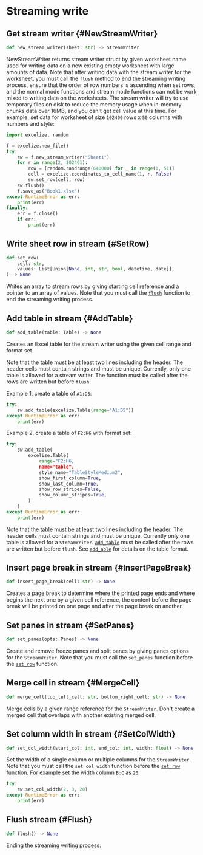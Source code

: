 # Streaming write

## Get stream writer {#NewStreamWriter}

```python
def new_stream_writer(sheet: str) -> StreamWriter
```

NewStreamWriter returns stream writer struct by given worksheet name used for writing data on a new existing empty worksheet with large amounts of data. Note that after writing data with the stream writer for the worksheet, you must call the [`flush`](stream.md#Flush) method to end the streaming writing process, ensure that the order of row numbers is ascending when set rows, and the normal mode functions and stream mode functions can not be work mixed to writing data on the worksheets. The stream writer will try to use temporary files on disk to reduce the memory usage when in-memory chunks data over 16MB, and you can't get cell value at this time. For example, set data for worksheet of size `102400` rows x `50` columns with numbers and style:

```python
import excelize, random

f = excelize.new_file()
try:
    sw = f.new_stream_writer("Sheet1")
    for r in range(2, 102401):
        row = [random.randrange(640000) for _ in range(1, 51)]
        cell = excelize.coordinates_to_cell_name(1, r, False)
        sw.set_row(cell, row)
    sw.flush()
    f.save_as("Book1.xlsx")
except RuntimeError as err:
    print(err)
finally:
    err = f.close()
    if err:
        print(err)
```

## Write sheet row in stream {#SetRow}

```python
def set_row(
    cell: str,
    values: List[Union[None, int, str, bool, datetime, date]],
) -> None
```

Writes an array to stream rows by giving starting cell reference and a pointer to an array of values. Note that you must call the [`flush`](stream.md#Flush) function to end the streaming writing process.

## Add table in stream {#AddTable}

```python
def add_table(table: Table) -> None
```

Creates an Excel table for the stream writer using the given cell range and format set.

Note that the table must be at least two lines including the header. The header cells must contain strings and must be unique. Currently, only one table is allowed for a stream writer. The function must be called after the rows are written but before `flush`.

Example 1, create a table of `A1:D5`:

```python
try:
    sw.add_table(excelize.Table(range="A1:D5"))
except RuntimeError as err:
    print(err)
```

Example 2, create a table of `F2:H6` with format set:

```python
try:
    sw.add_table(
        excelize.Table(
            range="F2:H6,
            name="table",
            style_name="TableStyleMedium2",
            show_first_column=True,
            show_last_column=True,
            show_row_stripes=False,
            show_column_stripes=True,
        )
    )
except RuntimeError as err:
    print(err)
```

Note that the table must be at least two lines including the header. The header cells must contain strings and must be unique. Currently only one table is allowed for a `StreamWriter`. [`add_table`](stream.md#AddTable) must be called after the rows are written but before `flush`. See [`add_able`](utils.md#AddTable) for details on the table format.

## Insert page break in stream {#InsertPageBreak}

```python
def insert_page_break(cell: str) -> None
```

Creates a page break to determine where the printed page ends and where begins the next one by a given cell reference, the content before the page break will be printed on one page and after the page break on another.

## Set panes in stream {#SetPanes}

```python
def set_panes(opts: Panes) -> None
```

Create and remove freeze panes and split panes by giving panes options for the `StreamWriter`. Note that you must call the `set_panes` function before the [`set_row`](stream.md#SetRow) function.

## Merge cell in stream {#MergeCell}

```python
def merge_cell(top_left_cell: str, bottom_right_cell: str) -> None
```

Merge cells by a given range reference for the `StreamWriter`. Don't create a merged cell that overlaps with another existing merged cell.

## Set column width in stream {#SetColWidth}

```python
def set_col_width(start_col: int, end_col: int, width: float) -> None
```

Set the width of a single column or multiple columns for the `StreamWriter`. Note that you must call the `set_col_width` function before the [`set_row`](stream.md#SetRow) function. For example set the width column `B:C` as `20`:

```python
try:
    sw.set_col_width(2, 3, 20)
except RuntimeError as err:
    print(err)
```

## Flush stream {#Flush}

```python
def flush() -> None
```

Ending the streaming writing process.
